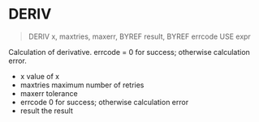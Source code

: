 # DERIV

> DERIV x, maxtries, maxerr, BYREF result, BYREF errcode USE expr

Calculation of derivative. errcode = 0 for success; otherwise calculation error. 


* x value of x
* maxtries maximum number of retries
* maxerr tolerance
* errcode 0 for success; otherwise calculation error
* result the result


